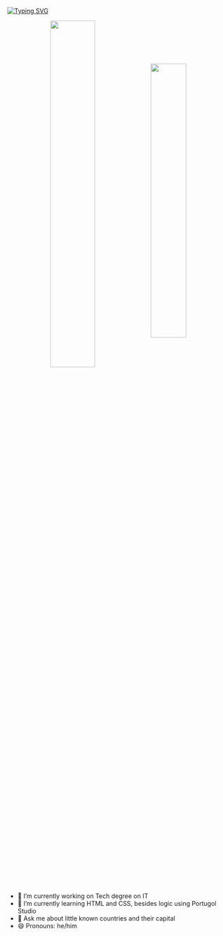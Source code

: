 [![Typing SVG](https://readme-typing-svg.herokuapp.com?color=00BFFF&size=35&center=true&vCenter=true&width=1000&lines=Welcome+to+my+GitHub+profile!;My+name+is+Vitor+Valles;I'm+IT+Student)](https://git.io/typing-svg)

<div align="center" style="margin-bottom:200px">
<img width=45% align="center" src="https://github-readme-stats.vercel.app/api?username=Vitor-Valles&theme=holi&show_icons=true)" /> 
<img width=40% align="center" src="https://github-readme-stats.vercel.app/api/top-langs/?username=Vitor-Valles&layout=compact&theme=holi" />
</div>


<br>

- 🔭 I’m currently working on Tech degree on IT
- 🌱 I’m currently learning HTML and CSS, besides logic using Portugol Studio
- 💬 Ask me about little known countries and their capital
- 😄 Pronouns: he/him

